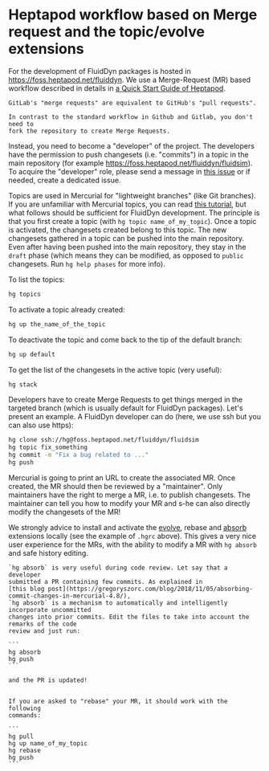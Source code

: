 # Heptapod workflow based on Merge request and the topic/evolve extensions

For the development of FluidDyn packages is hosted in
<https://foss.heptapod.net/fluiddyn>. We use a Merge-Request (MR) based
workflow described in details in [a Quick Start Guide of
Heptapod](https://heptapod.net/pages/quick-start-guide.html).

```{note}
GitLab's "merge requests" are equivalent to GitHub's "pull requests".
```

```{note}
In contrast to the standard workflow in Github and Gitlab, you don't need to
fork the repository to create Merge Requests.
```

Instead, you need to become a "developer" of the project. The developers have the
permission to push changesets (i.e. "commits") in a topic in the main repository (for
example <https://foss.heptapod.net/fluiddyn/fluidsim>). To acquire the "developer" role,
please send a message in [this issue](https://foss.heptapod.net/fluiddyn/fluiddyn/issues/6) or if needed, create a dedicated issue.

Topics are used in Mercurial for "lightweight branches" (like Git branches). If you are
unfamiliar with Mercurial topics, you can read
[this tutorial](https://www.mercurial-scm.org/doc/evolution/tutorials/topic-tutorial.html),
but what follows should be sufficient for FluidDyn development. The principle is that you
first create a topic (with `hg topic name_of_my_topic`). Once a topic is activated, the
changesets created belong to this topic. The new changesets gathered in a topic can be
pushed into the main repository. Even after having been pushed into the main repository,
they stay in the `draft` phase (which means they can be modified, as opposed to `public`
changesets. Run `hg help phases` for more info).

To list the topics:

```sh
hg topics
```

To activate a topic already created:

```sh
hg up the_name_of_the_topic
```

To deactivate the topic and come back to the tip of the default branch:

```sh
hg up default
```

To get the list of the changesets in the active topic (very useful):

```sh
hg stack
```

Developers have to create Merge Requests to get things merged in the targeted branch
(which is usually default for FluidDyn packages). Let's present an example. A FluidDyn
developer can do (here, we use ssh but you can also use https):

```sh
hg clone ssh://hg@foss.heptapod.net/fluiddyn/fluidsim
hg topic fix_something
hg commit -m "Fix a bug related to ..."
hg push
```

Mercurial is going to print an URL to create the associated MR. Once created, the MR
should then be reviewed by a "maintainer". Only maintainers have the right to merge a MR,
i.e. to publish changesets. The maintainer can tell you how to modify your MR and s-he
can also directly modify the changesets of the MR!

We strongly advice to install and activate the
[evolve](https://www.mercurial-scm.org/doc/evolution/), rebase and
[absorb](https://gregoryszorc.com/blog/2018/11/05/absorbing-commit-changes-in-mercurial-4.8/)
extensions locally (see the example of `.hgrc` above). This gives a very nice user
experience for the MRs, with the ability to modify a MR with `hg absorb` and safe history
editing.

````{tip}
`hg absorb` is very useful during code review. Let say that a developer
submitted a PR containing few commits. As explained in
[this blog post](https://gregoryszorc.com/blog/2018/11/05/absorbing-commit-changes-in-mercurial-4.8/),
`hg absorb` is a mechanism to automatically and intelligently incorporate uncommitted
changes into prior commits. Edit the files to take into account the remarks of the code
review and just run:

```
hg absorb
hg push
```

and the PR is updated!
````

````{tip}

If you are asked to "rebase" your MR, it should work with the following
commands:

```
hg pull
hg up name_of_my_topic
hg rebase
hg push
```

````
